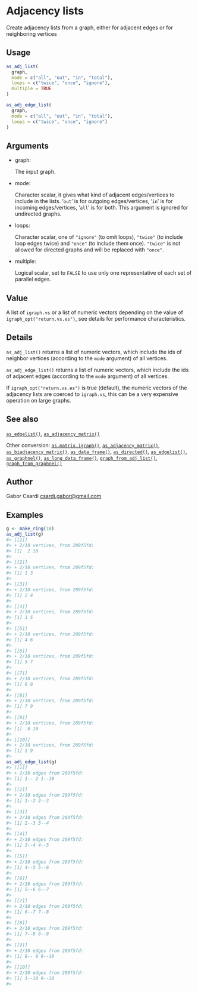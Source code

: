 # Adjacency lists

Create adjacency lists from a graph, either for adjacent edges or for
neighboring vertices

## Usage

``` r
as_adj_list(
  graph,
  mode = c("all", "out", "in", "total"),
  loops = c("twice", "once", "ignore"),
  multiple = TRUE
)

as_adj_edge_list(
  graph,
  mode = c("all", "out", "in", "total"),
  loops = c("twice", "once", "ignore")
)
```

## Arguments

- graph:

  The input graph.

- mode:

  Character scalar, it gives what kind of adjacent edges/vertices to
  include in the lists. ‘`out`’ is for outgoing edges/vertices, ‘`in`’
  is for incoming edges/vertices, ‘`all`’ is for both. This argument is
  ignored for undirected graphs.

- loops:

  Character scalar, one of `"ignore"` (to omit loops), `"twice"` (to
  include loop edges twice) and `"once"` (to include them once).
  `"twice"` is not allowed for directed graphs and will be replaced with
  `"once"`.

- multiple:

  Logical scalar, set to `FALSE` to use only one representative of each
  set of parallel edges.

## Value

A list of `igraph.vs` or a list of numeric vectors depending on the
value of `igraph_opt("return.vs.es")`, see details for performance
characteristics.

## Details

`as_adj_list()` returns a list of numeric vectors, which include the ids
of neighbor vertices (according to the `mode` argument) of all vertices.

`as_adj_edge_list()` returns a list of numeric vectors, which include
the ids of adjacent edges (according to the `mode` argument) of all
vertices.

If `igraph_opt("return.vs.es")` is true (default), the numeric vectors
of the adjacency lists are coerced to `igraph.vs`, this can be a very
expensive operation on large graphs.

## See also

[`as_edgelist()`](https://r.igraph.org/reference/as_edgelist.md),
[`as_adjacency_matrix()`](https://r.igraph.org/reference/as_adjacency_matrix.md)

Other conversion:
[`as.matrix.igraph()`](https://r.igraph.org/reference/as.matrix.igraph.md),
[`as_adjacency_matrix()`](https://r.igraph.org/reference/as_adjacency_matrix.md),
[`as_biadjacency_matrix()`](https://r.igraph.org/reference/as_biadjacency_matrix.md),
[`as_data_frame()`](https://r.igraph.org/reference/graph_from_data_frame.md),
[`as_directed()`](https://r.igraph.org/reference/as_directed.md),
[`as_edgelist()`](https://r.igraph.org/reference/as_edgelist.md),
[`as_graphnel()`](https://r.igraph.org/reference/as_graphnel.md),
[`as_long_data_frame()`](https://r.igraph.org/reference/as_long_data_frame.md),
[`graph_from_adj_list()`](https://r.igraph.org/reference/graph_from_adj_list.md),
[`graph_from_graphnel()`](https://r.igraph.org/reference/graph_from_graphnel.md)

## Author

Gabor Csardi <csardi.gabor@gmail.com>

## Examples

``` r
g <- make_ring(10)
as_adj_list(g)
#> [[1]]
#> + 2/10 vertices, from 209f5fd:
#> [1]  2 10
#> 
#> [[2]]
#> + 2/10 vertices, from 209f5fd:
#> [1] 1 3
#> 
#> [[3]]
#> + 2/10 vertices, from 209f5fd:
#> [1] 2 4
#> 
#> [[4]]
#> + 2/10 vertices, from 209f5fd:
#> [1] 3 5
#> 
#> [[5]]
#> + 2/10 vertices, from 209f5fd:
#> [1] 4 6
#> 
#> [[6]]
#> + 2/10 vertices, from 209f5fd:
#> [1] 5 7
#> 
#> [[7]]
#> + 2/10 vertices, from 209f5fd:
#> [1] 6 8
#> 
#> [[8]]
#> + 2/10 vertices, from 209f5fd:
#> [1] 7 9
#> 
#> [[9]]
#> + 2/10 vertices, from 209f5fd:
#> [1]  8 10
#> 
#> [[10]]
#> + 2/10 vertices, from 209f5fd:
#> [1] 1 9
#> 
as_adj_edge_list(g)
#> [[1]]
#> + 2/10 edges from 209f5fd:
#> [1] 1-- 2 1--10
#> 
#> [[2]]
#> + 2/10 edges from 209f5fd:
#> [1] 1--2 2--3
#> 
#> [[3]]
#> + 2/10 edges from 209f5fd:
#> [1] 2--3 3--4
#> 
#> [[4]]
#> + 2/10 edges from 209f5fd:
#> [1] 3--4 4--5
#> 
#> [[5]]
#> + 2/10 edges from 209f5fd:
#> [1] 4--5 5--6
#> 
#> [[6]]
#> + 2/10 edges from 209f5fd:
#> [1] 5--6 6--7
#> 
#> [[7]]
#> + 2/10 edges from 209f5fd:
#> [1] 6--7 7--8
#> 
#> [[8]]
#> + 2/10 edges from 209f5fd:
#> [1] 7--8 8--9
#> 
#> [[9]]
#> + 2/10 edges from 209f5fd:
#> [1] 8-- 9 9--10
#> 
#> [[10]]
#> + 2/10 edges from 209f5fd:
#> [1] 1--10 9--10
#> 
```
